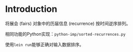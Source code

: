 # Introduction

将展会 (fairs) 对象中的历届信息 (recurrence) 按时间逆序排列。

相同功能的Python实现：`python-imp/sorted-recurrences.py`

使用`lein run`能够正确对输入数据排序。
